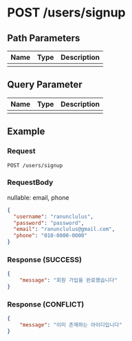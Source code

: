 # POST /users/signup
## Path Parameters

| Name | Type | Description |
| --- | --- | --- |
|  |  |  |

## Query Parameter

| Name | Type | Description |
| --- | --- | --- |
|  |  |  |

## Example

### Request

```
POST /users/signup
```

### RequestBody

nullable: email, phone

```json
{
  "username": "ranunclulus",
  "password": "password",
  "email": "ranunclulus@gmail.com",
  "phone": "010-0000-0000"
}
```

### Response (SUCCESS)

```json
{
    "message": "회원 가입을 완료했습니다"
}
```

### Response (CONFLICT)

```json
{
    "message": "이미 존재하는 아이디입니다"
}
```